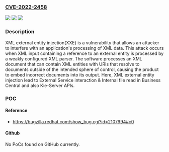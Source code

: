### [CVE-2022-2458](https://cve.mitre.org/cgi-bin/cvename.cgi?name=CVE-2022-2458)
![](https://img.shields.io/static/v1?label=Product&message=Red%20Hat%20Process%20Automation%20Manager%207&color=blue)
![](https://img.shields.io/static/v1?label=Version&message=%3D%20Fixed%20in%207.13.1%20&color=brighgreen)
![](https://img.shields.io/static/v1?label=Vulnerability&message=CWE-91&color=brighgreen)

### Description

XML external entity injection(XXE) is a vulnerability that allows an attacker to interfere with an application's processing of XML data. This attack occurs when XML input containing a reference to an external entity is processed by a weakly configured XML parser. The software processes an XML document that can contain XML entities with URIs that resolve to documents outside of the intended sphere of control, causing the product to embed incorrect documents into its output. Here, XML external entity injection lead to External Service interaction & Internal file read in Business Central and also Kie-Server APIs.

### POC

#### Reference
- https://bugzilla.redhat.com/show_bug.cgi?id=2107994#c0

#### Github
No PoCs found on GitHub currently.


